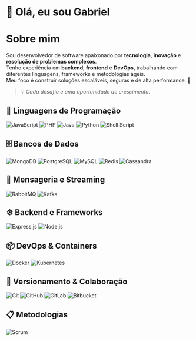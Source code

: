 # 👋 Olá, eu sou Gabriel  

# Sobre mim
Sou desenvolvedor de software apaixonado por **tecnologia**, **inovação** e **resolução de problemas complexos**.  
Tenho experiência em **backend**, **frontend** e **DevOps**, trabalhando com diferentes linguagens, frameworks e metodologias ágeis.  
Meu foco é construir soluções escaláveis, seguras e de alta performance. 🚀  

> 💡 *Cada desafio é uma oportunidade de crescimento.*

## 🚀 Linguagens de Programação
![JavaScript](https://img.shields.io/badge/JavaScript-F7DF1E?style=for-the-badge&logo=javascript&logoColor=000)
![PHP](https://img.shields.io/badge/PHP-777BB4?style=for-the-badge&logo=php&logoColor=fff)
![Java](https://img.shields.io/badge/Java-007396?style=for-the-badge&logo=openjdk&logoColor=fff)
![Python](https://img.shields.io/badge/Python-3776AB?style=for-the-badge&logo=python&logoColor=fff)
![Shell Script](https://img.shields.io/badge/Shell_Script-121011?style=for-the-badge&logo=gnu-bash&logoColor=fff)

## 🗄️ Bancos de Dados
![MongoDB](https://img.shields.io/badge/MongoDB-47A248?style=for-the-badge&logo=mongodb&logoColor=fff)
![PostgreSQL](https://img.shields.io/badge/PostgreSQL-4169E1?style=for-the-badge&logo=postgresql&logoColor=fff)
![MySQL](https://img.shields.io/badge/MySQL-4479A1?style=for-the-badge&logo=mysql&logoColor=fff)
![Redis](https://img.shields.io/badge/Redis-DC382D?style=for-the-badge&logo=redis&logoColor=fff)
![Cassandra](https://img.shields.io/badge/Cassandra-1287B1?style=for-the-badge&logo=apache-cassandra&logoColor=fff)

## 🔗 Mensageria e Streaming
![RabbitMQ](https://img.shields.io/badge/RabbitMQ-FF6600?style=for-the-badge&logo=rabbitmq&logoColor=fff)
![Kafka](https://img.shields.io/badge/Apache_Kafka-231F20?style=for-the-badge&logo=apache-kafka&logoColor=fff)

## ⚙️ Backend e Frameworks
![Express.js](https://img.shields.io/badge/Express.js-000000?style=for-the-badge&logo=express&logoColor=fff)
![Node.js](https://img.shields.io/badge/Node.js-339933?style=for-the-badge&logo=node.js&logoColor=fff)

## 📦 DevOps & Containers
![Docker](https://img.shields.io/badge/Docker-2496ED?style=for-the-badge&logo=docker&logoColor=fff)
![Kubernetes](https://img.shields.io/badge/Kubernetes-326CE5?style=for-the-badge&logo=kubernetes&logoColor=fff)

## 🧰 Versionamento & Colaboração
![Git](https://img.shields.io/badge/Git-F05032?style=for-the-badge&logo=git&logoColor=fff)
![GitHub](https://img.shields.io/badge/GitHub-181717?style=for-the-badge&logo=github&logoColor=fff)
![GitLab](https://img.shields.io/badge/GitLab-FC6D26?style=for-the-badge&logo=gitlab&logoColor=fff)
![Bitbucket](https://img.shields.io/badge/Bitbucket-0052CC?style=for-the-badge&logo=bitbucket&logoColor=fff)

## 📋 Metodologias
![Scrum](https://img.shields.io/badge/Scrum-6DB33F?style=for-the-badge&logo=jira&logoColor=fff)
